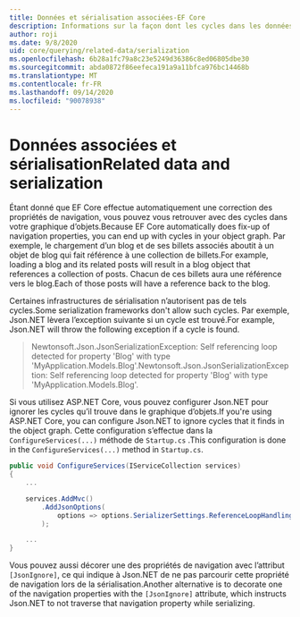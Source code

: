 ```yaml
---
title: Données et sérialisation associées-EF Core
description: Informations sur la façon dont les cycles dans les données associées avec Entity Framework Core peuvent affecter les infrastructures de sérialisation
author: roji
ms.date: 9/8/2020
uid: core/querying/related-data/serialization
ms.openlocfilehash: 6b28a1fc79a8c23e5249d36386c8ed06805dbe30
ms.sourcegitcommit: abda0872f86eefeca191a9a11bfca976bc14468b
ms.translationtype: MT
ms.contentlocale: fr-FR
ms.lasthandoff: 09/14/2020
ms.locfileid: "90078938"
---
```

# <a name="related-data-and-serialization"></a><span data-ttu-id="cd80f-103">Données associées et sérialisation</span><span class="sxs-lookup"><span data-stu-id="cd80f-103">Related data and serialization</span></span>

<span data-ttu-id="cd80f-104">Étant donné que EF Core effectue automatiquement une correction des propriétés de navigation, vous pouvez vous retrouver avec des cycles dans votre graphique d’objets.</span><span class="sxs-lookup"><span data-stu-id="cd80f-104">Because EF Core automatically does fix-up of navigation properties, you can end up with cycles in your object graph.</span></span> <span data-ttu-id="cd80f-105">Par exemple, le chargement d’un blog et de ses billets associés aboutit à un objet de blog qui fait référence à une collection de billets.</span><span class="sxs-lookup"><span data-stu-id="cd80f-105">For example, loading a blog and its related posts will result in a blog object that references a collection of posts.</span></span> <span data-ttu-id="cd80f-106">Chacun de ces billets aura une référence vers le blog.</span><span class="sxs-lookup"><span data-stu-id="cd80f-106">Each of those posts will have a reference back to the blog.</span></span>

<span data-ttu-id="cd80f-107">Certaines infrastructures de sérialisation n’autorisent pas de tels cycles.</span><span class="sxs-lookup"><span data-stu-id="cd80f-107">Some serialization frameworks don't allow such cycles.</span></span> <span data-ttu-id="cd80f-108">Par exemple, Json.NET lèvera l’exception suivante si un cycle est trouvé.</span><span class="sxs-lookup"><span data-stu-id="cd80f-108">For example, Json.NET will throw the following exception if a cycle is found.</span></span>

> <span data-ttu-id="cd80f-109">Newtonsoft.Json.JsonSerializationException: Self referencing loop detected for property 'Blog' with type 'MyApplication.Models.Blog'.</span><span class="sxs-lookup"><span data-stu-id="cd80f-109">Newtonsoft.Json.JsonSerializationException: Self referencing loop detected for property 'Blog' with type 'MyApplication.Models.Blog'.</span></span>

<span data-ttu-id="cd80f-110">Si vous utilisez ASP.NET Core, vous pouvez configurer Json.NET pour ignorer les cycles qu’il trouve dans le graphique d’objets.</span><span class="sxs-lookup"><span data-stu-id="cd80f-110">If you're using ASP.NET Core, you can configure Json.NET to ignore cycles that it finds in the object graph.</span></span> <span data-ttu-id="cd80f-111">Cette configuration s’effectue dans la `ConfigureServices(...)` méthode de `Startup.cs` .</span><span class="sxs-lookup"><span data-stu-id="cd80f-111">This configuration is done in the `ConfigureServices(...)` method in `Startup.cs`.</span></span>

```csharp
public void ConfigureServices(IServiceCollection services)
{
    ...

    services.AddMvc()
        .AddJsonOptions(
            options => options.SerializerSettings.ReferenceLoopHandling = Newtonsoft.Json.ReferenceLoopHandling.Ignore
        );

    ...
}
```

<span data-ttu-id="cd80f-112">Vous pouvez aussi décorer une des propriétés de navigation avec l’attribut `[JsonIgnore]`, ce qui indique à Json.NET de ne pas parcourir cette propriété de navigation lors de la sérialisation.</span><span class="sxs-lookup"><span data-stu-id="cd80f-112">Another alternative is to decorate one of the navigation properties with the `[JsonIgnore]` attribute, which instructs Json.NET to not traverse that navigation property while serializing.</span></span>
